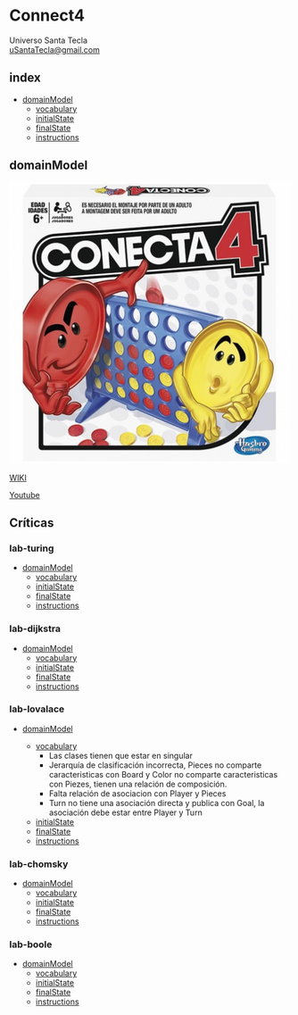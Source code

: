 # Connect4
Universo Santa Tecla  
[uSantaTecla@gmail.com](mailto:uSantaTecla@gmail.com)  

## index

* [domainModel](#domainModel)  
    * [vocabulary](#vocabulary)  
    * [initialState](#initialState)  
    * [finalState](#finalState)
    * [instructions](#instructions)  

## domainModel  

![connect4](./docs/images/conecta4.jpg)  

[WIKI](https://es.wikipedia.org/wiki/Conecta_4)

[Youtube](https://www.youtube.com/watch?v=JBSbiilzg9U)


## Críticas   


###  lab-turing

  * [domainModel](#domainModel)  
    * [vocabulary](#vocabulary)
    * [initialState](#initialState)  
    * [finalState](#finalState)
    * [instructions](#instructions)

### lab-dijkstra 

  * [domainModel](#domainModel)  
    * [vocabulary](#vocabulary)
    * [initialState](#initialState)  
    * [finalState](#finalState)
    * [instructions](#instructions)

    
###  lab-lovalace 

  * [domainModel](#domainModel)  
    * [vocabulary](#vocabulary)
      * Las clases tienen que estar en singular
      * Jerarquía de clasificación incorrecta, Pieces no comparte caracteristicas con Board y Color no comparte caracteristicas con Piezes, tienen una relación de  composición. 
      * Falta relación de  asociacion con Player y Pieces 
      * Turn no tiene una asociación directa y publica con Goal, la asociación debe estar entre Player y Turn
    </ol>

    * [initialState](#initialState)  
    * [finalState](#finalState)
    * [instructions](#instructions)

    
###  lab-chomsky

  * [domainModel](#domainModel)  
    * [vocabulary](#vocabulary)  
    * [initialState](#initialState)  
    * [finalState](#finalState)
    * [instructions](#instructions)

 
 ###  lab-boole

  * [domainModel](#domainModel)  
    * [vocabulary](#vocabulary)  
    * [initialState](#initialState)  
    * [finalState](#finalState)
    * [instructions](#instructions)
